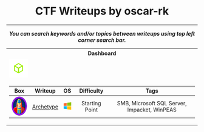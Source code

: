 <div align="center">

# CTF Writeups by oscar-rk
___

___You can search keywords and/or topics between writeups using top left corner search bar.___

<table>
<tr><th colspan="3"> Dashboard </th></tr>
<tr><td><img width="50" height="50" alt="Hack The Box" src="/img/htb.png" /></td></tr>
<tr><td>

| Box | Writeup | OS | Difficulty | Tags |
| :---: | :---: | :---: | :---: | :---: |
|<a href="https://app.hackthebox.com/starting-point?tier=2"><img width="50" height="50" alt="Archetype" src="/archetype/img/logo.png" /></a>|[Archetype](/archetype/Archetype.md)|<img src="/img/windows.png" width="20" height="20">|Starting Point|SMB, Microsoft SQL Server, Impacket, WinPEAS|

</td></tr>

</div>
